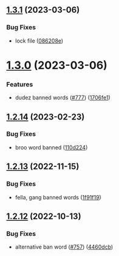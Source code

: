 ## [1.3.1](https://github.com/EddieHubCommunity/EddieBot/compare/v1.3.0...v1.3.1) (2023-03-06)


### Bug Fixes

* lock file ([086208e](https://github.com/EddieHubCommunity/EddieBot/commit/086208ea40cd45f47d7dc35ea00223b0b6fdc267))



# [1.3.0](https://github.com/EddieHubCommunity/EddieBot/compare/v1.2.14...v1.3.0) (2023-03-06)


### Features

* dudez banned words ([#777](https://github.com/EddieHubCommunity/EddieBot/issues/777)) ([1706fe1](https://github.com/EddieHubCommunity/EddieBot/commit/1706fe17b7aced95279203b020dcf7c01ec73f58))



## [1.2.14](https://github.com/EddieHubCommunity/EddieBot/compare/v1.2.13...v1.2.14) (2023-02-23)


### Bug Fixes

* broo word banned ([110d224](https://github.com/EddieHubCommunity/EddieBot/commit/110d224f6c60db9e2e1a827c0b5787bf1bbe7273))



## [1.2.13](https://github.com/EddieHubCommunity/EddieBot/compare/v1.2.12...v1.2.13) (2022-11-15)


### Bug Fixes

* fella, gang banned words ([1f91f19](https://github.com/EddieHubCommunity/EddieBot/commit/1f91f198515fdf7f046e25f7ef76acd09b8c3d08))



## [1.2.12](https://github.com/EddieHubCommunity/EddieBot/compare/v1.2.11...v1.2.12) (2022-10-13)


### Bug Fixes

* alternative ban word ([#757](https://github.com/EddieHubCommunity/EddieBot/issues/757)) ([4460dcb](https://github.com/EddieHubCommunity/EddieBot/commit/4460dcb0d259d5ddde62603f7fab770e5c2f7377))




